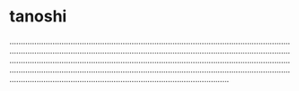 # tanoshi
.................................................................................................................................................................................................................................................................................................................................................................................................................................................................................................................................................................................................................